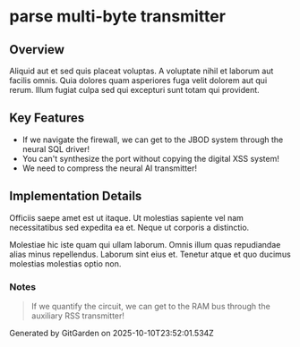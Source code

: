 # parse multi-byte transmitter

## Overview
Aliquid aut et sed quis placeat voluptas. A voluptate nihil et laborum aut facilis omnis. Quia dolores quam asperiores fuga velit dolorem aut qui rerum. Illum fugiat culpa sed qui excepturi sunt totam qui provident.

## Key Features
- If we navigate the firewall, we can get to the JBOD system through the neural SQL driver!
- You can't synthesize the port without copying the digital XSS system!
- We need to compress the neural AI transmitter!

## Implementation Details
Officiis saepe amet est ut itaque. Ut molestias sapiente vel nam necessitatibus sed expedita ea et. Neque ut corporis a distinctio.
 Molestiae hic iste quam qui ullam laborum. Omnis illum quas repudiandae alias minus repellendus. Laborum sint eius et. Tenetur atque et quo ducimus molestias molestias optio non.

### Notes
> If we quantify the circuit, we can get to the RAM bus through the auxiliary RSS transmitter!

Generated by GitGarden on 2025-10-10T23:52:01.534Z